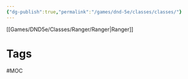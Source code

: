 ```yaml
---
{"dg-publish":true,"permalink":"/games/dnd-5e/classes/classes/"}
---
```




[[Games/DND5e/Classes/Ranger/Ranger|Ranger]]


# Tags
#MOC 
